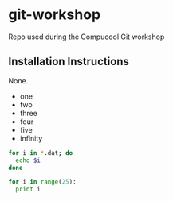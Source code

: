 # git-workshop
Repo used during the Compucool Git workshop

## Installation Instructions

None.

- one
- two 
- three
- four
- five
- infinity

```bash
for i in *.dat; do
  echo $i
done
```

```python
for i in range(25):
  print i
```
